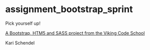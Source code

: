 assignment_bootstrap_sprint
===========================

Pick yourself up!

[A Bootstrap, HTM5 and SASS project from the Viking Code School](http://www.vikingcodeschool.com)

Kari Schendel
